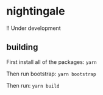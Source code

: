 # nightingale

!! Under development

## building

First install all of the packages:
`yarn`

Then run bootstrap:
`yarn bootstrap`

Then run:
`yarn build`